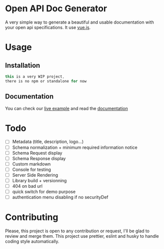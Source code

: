 # Open API Doc Generator
A very simple way to generate a beautiful and usable documentation with your open api specifications. It use [vue.js](https://github.com/vuejs/vue).

# Usage
## Installation
```javascript
this is a very WIP project, 
there is no npm or standalone for now
```


## Documentation
You can check our [live example](https://bodinsamuel.github.io/openapi-doc-generator/) and read the [documentation](/Documentation.md)

# Todo
- [ ] Metadata (title, description, logo...)
- [ ] Schema normalization + minimum required information notice
- [ ] Schema Request display
- [ ] Schema Response display
- [ ] Custom markdown 
- [ ] Console for testing
- [ ] Server Side Rendering
- [ ] Library build + versionning
- [ ] 404 on bad url
- [ ] quick switch for demo purpose
- [ ] authentication menu disabling if no securityDef

# Contributing
Please, this project is open to any contribution or request, I'll be glad to review and merge them. This project use prettier, eslint and husky to handle coding style automatically.
